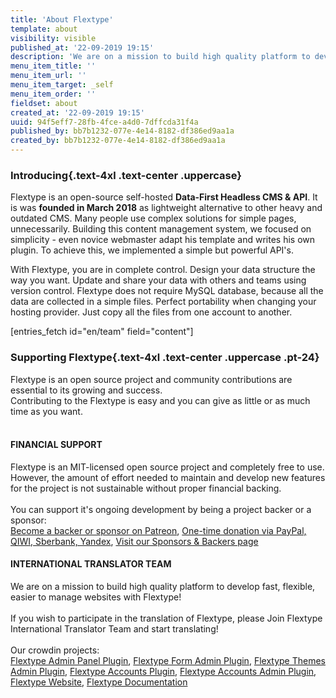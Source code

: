 ```yaml
---
title: 'About Flextype'
template: about
visibility: visible
published_at: '22-09-2019 19:15'
description: 'We are on a mission to build high quality platform to develop kickass Applications!'
menu_item_title: ''
menu_item_url: ''
menu_item_target: _self
menu_item_order: ''
fieldset: about
created_at: '22-09-2019 19:15'
uuid: 94f5eff7-28fb-4fce-a4d0-7dffcda31f4a
published_by: bb7b1232-077e-4e14-8182-df386ed9aa1a
created_by: bb7b1232-077e-4e14-8182-df386ed9aa1a
---
```


### Introducing{.text-4xl .text-center .uppercase}

Flextype is an open-source self-hosted <strong>Data-First Headless CMS & API</strong>. It is was <strong>founded in March 2018</strong> as lightweight alternative to other heavy and outdated CMS. Many people use complex solutions for simple pages, unnecessarily. Building this content management system, we focused on simplicity - even novice webmaster adapt his template and writes his own plugin. To achieve this, we implemented a simple but powerful API's.

With Flextype, you are in complete control. Design your data structure the way you want. Update and share your data with others and teams using version control. Flextype does not require MySQL database, because all the data are collected in a simple files. Perfect portability when changing your hosting provider. Just copy all the files from one account to another.

[entries_fetch id="en/team" field="content"]

### Supporting Flextype{.text-4xl .text-center .uppercase .pt-24}

<div class="w-full text-center">
    <div class="mb-10">
        Flextype is an open source project and community contributions are essential to its growing and success.<br>
        Contributing to the Flextype is easy and you can give as little or as much time as you want.
        <br><br>
        <div class="flex content-center flex-wrap">
            <div class="w-full lg:w-6/12 p-2 wow fadeIn">
                <div class="text-left">
                    <h4 class="text-center">FINANCIAL SUPPORT</h4>
                    Flextype is an MIT-licensed open source project and completely free to use.
                    However, the amount of effort needed to maintain and develop new features for the project is not sustainable without proper financial backing. <br><br> You can support it's ongoing development by being a project backer or a sponsor:<br>
                    <a class="invert" href="https://www.patreon.com/awilum">Become a backer or sponsor on Patreon</a>,
                    <a class="invert" href="//flextype.org/en/one-time-donation">One-time donation via PayPal, QIWI, Sberbank, Yandex</a>,
                    <a class="invert" href="//flextype.org/en/sponsors">Visit our Sponsors & Backers page</a>
                </div>
            </div>
            <div class="w-full lg:w-6/12 p-2 wow fadeIn">
                <div class="text-left">
                    <h4 class="text-center">INTERNATIONAL TRANSLATOR TEAM</h4>
                    We are on a mission to build high quality platform to develop fast, flexible, easier to manage websites with Flextype!<br><br>
                    If you wish to participate in the translation of Flextype, please Join Flextype International Translator Team and start translating!<br><br>
                    Our crowdin projects:<br>
                    <a href="https://crowdin.com/project/flextype-plugin-admin" class="invert">Flextype Admin Panel Plugin</a>, <a href="https://crowdin.com/project/flextype-plugin-form-admin" class="invert">Flextype Form Admin Plugin</a>, <a href="https://crowdin.com/project/flextype-plugin-themes-admin" class="invert">Flextype Themes Admin Plugin</a>, <a href="https://crowdin.com/project/flextype-plugin-accounts-admin" class="invert">Flextype Accounts Plugin</a>, <a href="https://crowdin.com/project/flextype-plugin-accounts-admin" class="invert">Flextype Accounts Admin Plugin</a>, <a href="https://crowdin.com/project/flextype-website" class="invert">Flextype Website</a>, <a href="https://crowdin.com/project/flextype-documentation" class="invert">Flextype Documentation</a>
                </div>
            </div>
        </div>
    </div>
</div>
